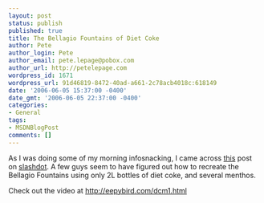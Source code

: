 ```yaml
---
layout: post
status: publish
published: true
title: The Bellagio Fountains of Diet Coke
author: Pete
author_login: Pete
author_email: pete.lepage@pobox.com
author_url: http://petelepage.com
wordpress_id: 1671
wordpress_url: 91d46819-8472-40ad-a661-2c78acb4018c:618149
date: '2006-06-05 15:37:00 -0400'
date_gmt: '2006-06-05 22:37:00 -0400'
categories:
- General
tags:
- MSDNBlogPost
comments: []
---
```

<p>As I was doing some of my morning infosnacking, I came across <a href="http://science.slashdot.org/article.pl?sid=06/06/04/2157208">this</a> post on <a href="http://slashdot.org">slashdot</a>. A few guys seem to have figured out how to recreate the Bellagio Fountains using only 2L bottles of diet coke, and several menthos.</p>
<p>Check out the video at <a href="http://eepybird.com/dcm1.html">http://eepybird.com/dcm1.html</a></p>
<p><img src="http://blogs.msdn.com/aggbug.aspx?PostID=618149" alt="" width="1" height="1" /></p>
